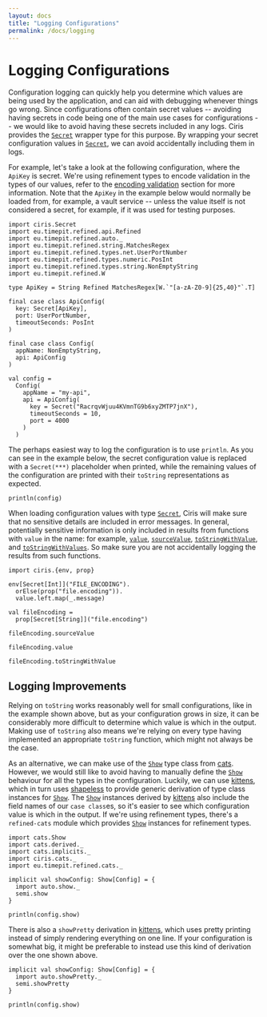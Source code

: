 ```yaml
---
layout: docs
title: "Logging Configurations"
permalink: /docs/logging
---
```


# Logging Configurations
Configuration logging can quickly help you determine which values are being used by the application, and can aid with debugging whenever things go wrong. Since configurations often contain secret values -- avoiding having secrets in code being one of the main use cases for configurations -- we would like to avoid having these secrets included in any logs. Ciris provides the [`Secret`][Secret] wrapper type for this purpose. By wrapping your secret configuration values in [`Secret`][Secret], we can avoid  accidentally including them in logs.

For example, let's take a look at the following configuration, where the `ApiKey` is secret. We're using refinement types to encode validation in the types of our values, refer to the [encoding validation](/docs/validation) section for more information. Note that the `ApiKey` in the example below would normally be loaded from, for example, a vault service -- unless the value itself is not considered a secret, for example, if it was used for testing purposes.

```tut:silent
import ciris.Secret
import eu.timepit.refined.api.Refined
import eu.timepit.refined.auto._
import eu.timepit.refined.string.MatchesRegex
import eu.timepit.refined.types.net.UserPortNumber
import eu.timepit.refined.types.numeric.PosInt
import eu.timepit.refined.types.string.NonEmptyString
import eu.timepit.refined.W

type ApiKey = String Refined MatchesRegex[W.`"[a-zA-Z0-9]{25,40}"`.T]

final case class ApiConfig(
  key: Secret[ApiKey],
  port: UserPortNumber,
  timeoutSeconds: PosInt
)

final case class Config(
  appName: NonEmptyString,
  api: ApiConfig
)

val config =
  Config(
    appName = "my-api",
    api = ApiConfig(
      key = Secret("RacrqvWjuu4KVmnTG9b6xyZMTP7jnX"),
      timeoutSeconds = 10,
      port = 4000
    )
  )
```

The perhaps easiest way to log the configuration is to use `println`. As you can see in the example below, the secret configuration value is replaced with a `Secret(***)` placeholder when printed, while the remaining values of the configuration are printed with their `toString` representations as expected.

```tut:book
println(config)
```

When loading configuration values with type [`Secret`][Secret], Ciris will make sure that no sensitive details are included in error messages. In general, potentially sensitive information is only included in results from functions with `value` in the name: for example, [`value`][ConfigEntry#value], [`sourceValue`][ConfigEntry#sourceValue], [`toStringWithValue`][ConfigEntry#toStringWithValue], and [`toStringWithValues`][ConfigEntry#toStringWithValues]. So make sure you are not accidentally logging the results from such functions.

```tut:book
import ciris.{env, prop}

env[Secret[Int]]("FILE_ENCODING").
  orElse(prop("file.encoding")).
  value.left.map(_.message)

val fileEncoding =
  prop[Secret[String]]("file.encoding")

fileEncoding.sourceValue

fileEncoding.value

fileEncoding.toStringWithValue
```

## Logging Improvements
Relying on `toString` works reasonably well for small configurations, like in the example shown above, but as your configuration grows in size, it can be considerably more difficult to determine which value is which in the output. Making use of `toString` also means we're relying on every type having implemented an appropriate `toString` function, which might not always be the case.

As an alternative, we can make use of the [`Show`][Show] type class from [cats](/docs/cats-module). However, we would still like to avoid having to manually define the [`Show`][Show] behaviour for all the types in the configuration. Luckily, we can use [kittens][kittens], which in turn uses [shapeless][shapeless] to provide generic derivation of type class instances for [`Show`][Show]. The [`Show`][Show] instances derived by [kittens][kittens] also include the field names of our `case class`es, so it's easier to see which configuration value is which in the output. If we're using refinement types, there's a `refined-cats` module which provides [`Show`][Show] instances for refinement types.

```tut:silent
import cats.Show
import cats.derived._
import cats.implicits._
import ciris.cats._
import eu.timepit.refined.cats._

implicit val showConfig: Show[Config] = {
  import auto.show._
  semi.show
}
```

```tut:book
println(config.show)
```

There is also a `showPretty` derivation in [kittens][kittens], which uses pretty printing instead of simply rendering everything on one line. If your configuration is somewhat big, it might be preferable to instead use this kind of derivation over the one shown above.

```tut:silent
implicit val showConfig: Show[Config] = {
  import auto.showPretty._
  semi.showPretty
}
```

```tut:book
println(config.show)
```

[Secret]: /api/ciris/Secret.html
[kittens]: https://github.com/milessabin/kittens
[Show]: https://typelevel.org/cats/typeclasses/show.html
[shapeless]: https://github.com/milessabin/shapeless
[ConfigEntry#value]: /api/ciris/ConfigEntry.html#value:F[Either[ciris.ConfigError,V]]
[ConfigEntry#sourceValue]: /api/ciris/ConfigEntry.html#sourceValue:F[Either[ciris.ConfigError,S]]
[ConfigEntry#toStringWithValue]: /api/ciris/ConfigEntry.html#toStringWithValue:String
[ConfigEntry#toStringWithValues]: /api/ciris/ConfigEntry.html#toStringWithValues:String
